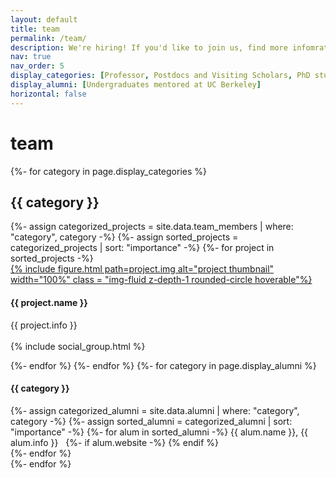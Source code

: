 ```yaml
---
layout: default
title: team
permalink: /team/
description: We're hiring! If you'd like to join us, find more infomration at pages
nav: true
nav_order: 5
display_categories: [Professor, Postdocs and Visiting Scholars, PhD students, Alumni]
display_alumni: [Undergraduates mentored at UC Berkeley]
horizontal: false
---
```


<!-- pages/group.md -->
<!-- Display projects without categories -->
<h1 class="post-title">team </h1>
<div class="projects">
  {%- for category in page.display_categories %}
  <h2 class="category">{{ category }}</h2>
  {%- assign categorized_projects = site.data.team_members | where: "category", category -%}
  {%- assign sorted_projects = categorized_projects | sort: "importance" -%}
  <!-- Generate cards for each project -->
    {%- for project in sorted_projects -%}
	<div class="container">
	  <div class="row g-0">
		  <div class ="col-sm-4">
			<a href="{{ project.redirect }}">
            {% include figure.html path=project.img alt="project thumbnail" width="100%" class = "img-fluid z-depth-1 rounded-circle hoverable"%}</a></div>
	          <div class ="col-sm-7">
                <h4>{{ project.name }}</h4>
			    <p>{{ project.info }}<br><br>
                  {% include social_group.html %}
			</p>
	        </div>
		</div>
	</div>
    {%- endfor %}
	{%- endfor %}
	{%- for category in page.display_alumni %}
	<h4>{{ category }}</h4>
	<div>
	{%- assign categorized_alumni = site.data.alumni | where: "category", category -%}
	{%- assign sorted_alumni = categorized_alumni | sort: "importance" -%}
	{%- for alum in sorted_alumni -%}
	{{ alum.name }}, {{ alum.info }} &nbsp;
	{%- if alum.website -%}
            <a href="{{ alum.website }}" title="website"><i class="fas fa-home"></i></a>
            {% endif %} <br>
	{%- endfor %}
    </div>
	{%- endfor %}
<div class="projects">